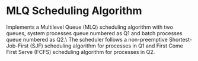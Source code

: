 # MLQ Scheduling Algorithm
Implements a Multilevel Queue (MLQ) scheduling algorithm with two queues, system processes queue numbered as Q1 and batch processes queue numbered as Q2.\ 
The scheduler follows a non-preemptive Shortest-Job-First (SJF) scheduling algorithm for processes in Q1 and First Come First Serve (FCFS) scheduling algorithm for processes in Q2. 
